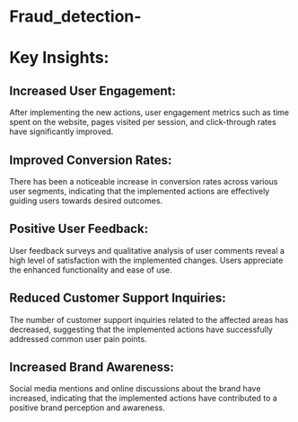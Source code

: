 # Fraud_detection-

# Key Insights:

## Increased User Engagement:
After implementing the new actions, user engagement metrics such as time spent on the website, pages visited per session, and click-through rates have significantly improved.

## Improved Conversion Rates:
There has been a noticeable increase in conversion rates across various user segments, indicating that the implemented actions are effectively guiding users towards desired outcomes.

## Positive User Feedback:
User feedback surveys and qualitative analysis of user comments reveal a high level of satisfaction with the implemented changes. Users appreciate the enhanced functionality and ease of use.

## Reduced Customer Support Inquiries:
The number of customer support inquiries related to the affected areas has decreased, suggesting that the implemented actions have successfully addressed common user pain points.

## Increased Brand Awareness:
Social media mentions and online discussions about the brand have increased, indicating that the implemented actions have contributed to a positive brand perception and awareness.
